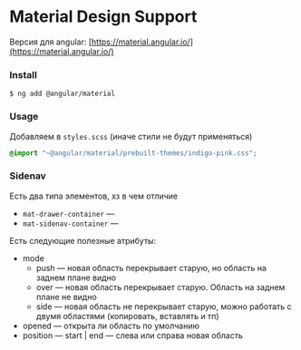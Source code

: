 # Material Design Support

Версия для angular: [https://material.angular.io/](https://material.angular.io/)



### Install

```
$ ng add @angular/material
```

### Usage

Добавляем в `styles.scss`  (иначе стили не будут применяться)

```css
@import "~@angular/material/prebuilt-themes/indigo-pink.css"; 
```

### Sidenav

Есть два типа элементов, хз в чем отличие

* `mat-drawer-container` —&#x20;
* `mat-sidenav-container` —&#x20;

Есть следующие полезные атрибуты:

* mode
  * push — новая область перекрывает старую, но область на заднем плане видно
  * over — новая область перекрывает старую. Область на заднем плане не видно
  * side — новая область не перекрывает старую, можно работать с двумя областями (копировать, вставлять и тп)
* opened — открыта ли область по умолчанию
* position — start | end — слева или справа новая область
